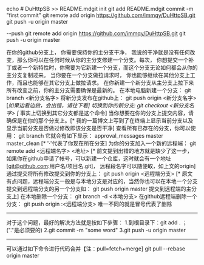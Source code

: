 echo # DuHttpSB >> README.mdgit init
git add README.mdgit commit -m "first commit"
git remote add origin https://github.com/immqy/DuHttpSB.git
git push -u origin master


--push
git remote add origin https://github.com/immqy/DuHttpSB.git
git push -u origin master


在你的github分支上， 你需要保持你的主分支干净， 我说的干净就是没有任何改变，那么你可以在任何时候从你的主分支修建一个分支。每次， 你想提交一个补丁或者一个新特性时，你需要为它新建一个分支，而这个分支无论如何都会从你的主分支复制过来。
       当你要在一个分支做拉请求时， 你也能够继续在其他分支上工作，而且也能够在其它分支上做拉请求。
在你新建一个新分支从主分支上拉下来所有改变之前，你的主分支需要确保是最新的。
       在本地电脑新建一个分支： git branch <新分支名字>
       将新分支发布在github上： git push origin <新分支名字> [*如果边看边做，会出错，请往下看]
       切换到你的新分支: git checkout <新分支名字> [* 事实上切换到其它分支都是这个命令]
       当你想要在你的分支上提交内容，请确保是在你的那个分支上。[* 我的一篇博文上写到了在终端上显示当前分支以及显示当前分支是否做过修改即该分支是否干净]
       查看所有已存在的分支，你可以使用： git branch
它就会有如下显示：
approval_messages
       master
       master_clean
[* '·'代表了你现在所在分支]
       为你的分支加入一个新的远程端： git remote add <远程端名字> <地址>
[* 前文提到出错的地方就是缺少了这一步，如果你在github申请了帐号，可以新建一个仓库，这时就会有一个地址[git@github.com:用户名/项目名.git]， 远程段名字可以随便取，如上文的origin]
       通过提交将所有修改提交到你的分支上： git push origin <远程端分支> [* 原文有点问题，远程端分支一般是与本地分支是对应的，当然你也可以在本地一个分支提交到远程端分支的另一个分支如： git push origin master 提交到远程端的主分支上]
       在本地删除一个分支： git branch -d <本地分支>
      在github远程端删除一个分支： git push origin :<远程端分支>
唯一不同的就是冒号代表了删除


_______________________
对于这个问题，最好的解决方法就是按如下步骤：
1.到根目录下：git add .  ；("."是必须要的)
2.git commit -m "some word"
3.git push -u origin master 



______________________________
可以通过如下命令进行代码合并【注：pull=fetch+merge]
git pull --rebase origin master

